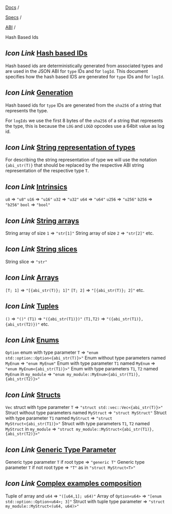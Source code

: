 [Docs](https://docs.fuel.network/) /

[Specs](https://docs.fuel.network/docs/specs/) /

[ABI](https://docs.fuel.network/docs/specs/abi/) /

Hash Based Ids

## _Icon Link_ [Hash based IDs](https://docs.fuel.network/docs/specs/abi/hash-based-ids/\#hash-based-ids)

Hash based ids are deterministically generated from associated types and are used in the JSON ABI for `type` IDs and for `logId`.
This document specifies how the hash based IDS are generated for `type` IDs and for `logId`.

## _Icon Link_ [Generation](https://docs.fuel.network/docs/specs/abi/hash-based-ids/\#generation)

Hash based ids for `type` IDs are generated from the `sha256` of a string that represents the type.

For `logIds` we use the first 8 bytes of the `sha256` of a string that represents the type, this is because the `LOG` and `LOGD` opcodes use a 64bit value as log id.

## _Icon Link_ [String representation of types](https://docs.fuel.network/docs/specs/abi/hash-based-ids/\#string-representation-of-types)

For describing the string representation of type we will use the notation `{abi_str(T)}` that should be replaced by the respective ABI string representation of the respective type `T`.

## _Icon Link_ [Intrinsics](https://docs.fuel.network/docs/specs/abi/hash-based-ids/\#intrinsics)

`u8` =\> `"u8"` `u16` =\> `"u16"` `u32` =\> `"u32"` `u64` =\> `"u64"` `u256` =\> `"u256"` `b256` =\> `"b256"` `bool` =\> `"bool"`

## _Icon Link_ [String arrays](https://docs.fuel.network/docs/specs/abi/hash-based-ids/\#string-arrays)

String array of size `1` =\> `"str[1]"`
String array of size `2` =\> `"str[2]"`
etc.

## _Icon Link_ [String slices](https://docs.fuel.network/docs/specs/abi/hash-based-ids/\#string-slices)

String slice => `"str"`

## _Icon Link_ [Arrays](https://docs.fuel.network/docs/specs/abi/hash-based-ids/\#arrays)

`[T; 1]` =\> `"[{abi_str(T)}; 1]"` `[T; 2]` =\> `"[{abi_str(T)}; 2]"`
etc.

## _Icon Link_ [Tuples](https://docs.fuel.network/docs/specs/abi/hash-based-ids/\#tuples)

`()` =\> `"()"` `(T1)` =\> `"({abi_str(T1)})"` `(T1,T2)` =\> `"({abi_str(T1)}, {abi_str(T2)})"`
etc.

## _Icon Link_ [Enums](https://docs.fuel.network/docs/specs/abi/hash-based-ids/\#enums)

`Option` enum with type parameter `T` =\> `"enum std::option::Option<{abi_str(T)}>"`
Enum without type parameters named `MyEnum` =\> `"enum MyEnum"`
Enum with type parameter `T1` named `MyEnum` =\> `"enum MyEnum<{abi_str(T1)}>"`
Enum with type parameters `T1`, `T2` named `MyEnum` in `my_module` =\> `"enum my_module::MyEnum<{abi_str(T1)},{abi_str(T2)}>"`

## _Icon Link_ [Structs](https://docs.fuel.network/docs/specs/abi/hash-based-ids/\#structs)

`Vec` struct with type parameter `T` =\> `"struct std::vec::Vec<{abi_str(T)}>"`
Struct without type parameters named `MyStruct` =\> `"struct MyStruct"`
Struct with type parameter `T1` named `MyStruct` =\> `"struct MyStruct<{abi_str(T1)}>"`
Struct with type parameters `T1`, `T2` named `MyStruct` in `my_module` =\> `"struct my_module::MyStruct<{abi_str(T1)},{abi_str(T2)}>"`

## _Icon Link_ [Generic Type Parameter](https://docs.fuel.network/docs/specs/abi/hash-based-ids/\#generic-type-parameter)

Generic type parameter `T` if root type => `"generic T"`
Generic type parameter `T` if not root type => `"T"` as in `"struct MyStruct<T>"`

## _Icon Link_ [Complex examples composition](https://docs.fuel.network/docs/specs/abi/hash-based-ids/\#complex-examples-composition)

Tuple of array and `u64` =\> `"([u64,1]; u64)"`
Array of `Option<u64>` =\> `"[enum std::option::Option<u64>; 3]"`
Struct with tuple type parameter => `"struct my_module::MyStruct<(u64, u64)>"`
